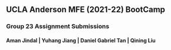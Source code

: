 ## UCLA Anderson MFE (2021-22) BootCamp
### Group 23 Assignment Submissions
#### Aman Jindal | Yuhang Jiang | Daniel Gabriel Tan | Qining Liu
